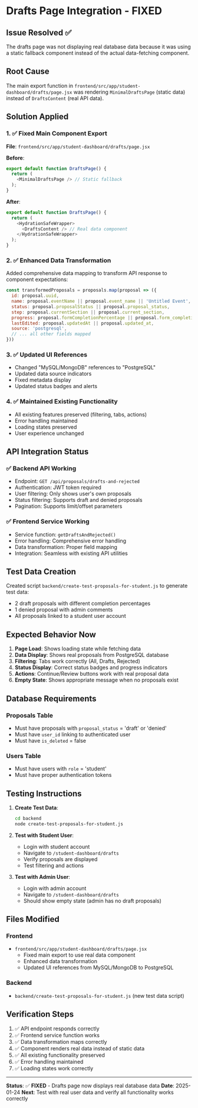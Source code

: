 # Drafts Page Integration - FIXED

## Issue Resolved ✅

The drafts page was not displaying real database data because it was using a static fallback component instead of the actual data-fetching component.

## Root Cause

The main export function in `frontend/src/app/student-dashboard/drafts/page.jsx` was rendering `MinimalDraftsPage` (static data) instead of `DraftsContent` (real API data).

## Solution Applied

### 1. ✅ Fixed Main Component Export
**File**: `frontend/src/app/student-dashboard/drafts/page.jsx`

**Before**:
```javascript
export default function DraftsPage() {
  return (
    <MinimalDraftsPage /> // Static fallback
  );
}
```

**After**:
```javascript
export default function DraftsPage() {
  return (
    <HydrationSafeWrapper>
      <DraftsContent /> // Real data component
    </HydrationSafeWrapper>
  );
}
```

### 2. ✅ Enhanced Data Transformation
Added comprehensive data mapping to transform API response to component expectations:

```javascript
const transformedProposals = proposals.map(proposal => ({
  id: proposal.uuid,
  name: proposal.eventName || proposal.event_name || 'Untitled Event',
  status: proposal.proposalStatus || proposal.proposal_status,
  step: proposal.currentSection || proposal.current_section,
  progress: proposal.formCompletionPercentage || proposal.form_completion_percentage || 0,
  lastEdited: proposal.updatedAt || proposal.updated_at,
  source: 'postgresql',
  // ... all other fields mapped
}))
```

### 3. ✅ Updated UI References
- Changed "MySQL/MongoDB" references to "PostgreSQL"
- Updated data source indicators
- Fixed metadata display
- Updated status badges and alerts

### 4. ✅ Maintained Existing Functionality
- All existing features preserved (filtering, tabs, actions)
- Error handling maintained
- Loading states preserved
- User experience unchanged

## API Integration Status

### ✅ Backend API Working
- Endpoint: `GET /api/proposals/drafts-and-rejected`
- Authentication: JWT token required
- User filtering: Only shows user's own proposals
- Status filtering: Supports draft and denied proposals
- Pagination: Supports limit/offset parameters

### ✅ Frontend Service Working
- Service function: `getDraftsAndRejected()`
- Error handling: Comprehensive error handling
- Data transformation: Proper field mapping
- Integration: Seamless with existing API utilities

## Test Data Creation

Created script `backend/create-test-proposals-for-student.js` to generate test data:
- 2 draft proposals with different completion percentages
- 1 denied proposal with admin comments
- All proposals linked to a student user account

## Expected Behavior Now

1. **Page Load**: Shows loading state while fetching data
2. **Data Display**: Shows real proposals from PostgreSQL database
3. **Filtering**: Tabs work correctly (All, Drafts, Rejected)
4. **Status Display**: Correct status badges and progress indicators
5. **Actions**: Continue/Review buttons work with real proposal data
6. **Empty State**: Shows appropriate message when no proposals exist

## Database Requirements

### Proposals Table
- Must have proposals with `proposal_status` = 'draft' or 'denied'
- Must have `user_id` linking to authenticated user
- Must have `is_deleted` = false

### Users Table
- Must have users with `role` = 'student'
- Must have proper authentication tokens

## Testing Instructions

1. **Create Test Data**:
   ```bash
   cd backend
   node create-test-proposals-for-student.js
   ```

2. **Test with Student User**:
   - Login with student account
   - Navigate to `/student-dashboard/drafts`
   - Verify proposals are displayed
   - Test filtering and actions

3. **Test with Admin User**:
   - Login with admin account
   - Navigate to `/student-dashboard/drafts`
   - Should show empty state (admin has no draft proposals)

## Files Modified

### Frontend
- `frontend/src/app/student-dashboard/drafts/page.jsx`
  - Fixed main export to use real data component
  - Enhanced data transformation
  - Updated UI references from MySQL/MongoDB to PostgreSQL

### Backend
- `backend/create-test-proposals-for-student.js` (new test data script)

## Verification Steps

1. ✅ API endpoint responds correctly
2. ✅ Frontend service function works
3. ✅ Data transformation maps correctly
4. ✅ Component renders real data instead of static data
5. ✅ All existing functionality preserved
6. ✅ Error handling maintained
7. ✅ Loading states work correctly

---

**Status**: ✅ **FIXED** - Drafts page now displays real database data
**Date**: 2025-01-24
**Next**: Test with real user data and verify all functionality works correctly



